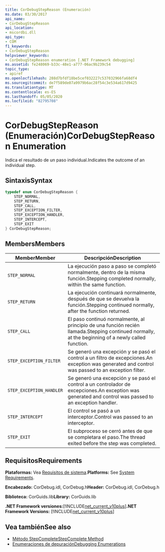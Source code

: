 ```yaml
---
title: CorDebugStepReason (Enumeración)
ms.date: 03/30/2017
api_name:
- CorDebugStepReason
api_location:
- mscordbi.dll
api_type:
- COM
f1_keywords:
- CorDebugStepReason
helpviewer_keywords:
- CorDebugStepReason enumeration [.NET Framework debugging]
ms.assetid: fe248069-b33c-48e1-a777-06ac9b239c54
topic_type:
- apiref
ms.openlocfilehash: 288d7bfdf18be5cef032227c537032966fa68df4
ms.sourcegitcommit: de7f589de07a9979b6ac28f54c3e534a617d9425
ms.translationtype: MT
ms.contentlocale: es-ES
ms.lasthandoff: 05/05/2020
ms.locfileid: "82795708"
---
```

# <a name="cordebugstepreason-enumeration"></a><span data-ttu-id="5fd2d-102">CorDebugStepReason (Enumeración)</span><span class="sxs-lookup"><span data-stu-id="5fd2d-102">CorDebugStepReason Enumeration</span></span>
<span data-ttu-id="5fd2d-103">Indica el resultado de un paso individual.</span><span class="sxs-lookup"><span data-stu-id="5fd2d-103">Indicates the outcome of an individual step.</span></span>  
  
## <a name="syntax"></a><span data-ttu-id="5fd2d-104">Sintaxis</span><span class="sxs-lookup"><span data-stu-id="5fd2d-104">Syntax</span></span>  
  
```cpp  
typedef enum CorDebugStepReason {  
    STEP_NORMAL,  
    STEP_RETURN,  
    STEP_CALL,  
    STEP_EXCEPTION_FILTER,  
    STEP_EXCEPTION_HANDLER,  
    STEP_INTERCEPT,  
    STEP_EXIT  
} CorDebugStepReason;  
```  
  
## <a name="members"></a><span data-ttu-id="5fd2d-105">Members</span><span class="sxs-lookup"><span data-stu-id="5fd2d-105">Members</span></span>  
  
|<span data-ttu-id="5fd2d-106">Member</span><span class="sxs-lookup"><span data-stu-id="5fd2d-106">Member</span></span>|<span data-ttu-id="5fd2d-107">Descripción</span><span class="sxs-lookup"><span data-stu-id="5fd2d-107">Description</span></span>|  
|------------|-----------------|  
|`STEP_NORMAL`|<span data-ttu-id="5fd2d-108">La ejecución paso a paso se completó normalmente, dentro de la misma función.</span><span class="sxs-lookup"><span data-stu-id="5fd2d-108">Stepping completed normally, within the same function.</span></span>|  
|`STEP_RETURN`|<span data-ttu-id="5fd2d-109">La ejecución continuará normalmente, después de que se devuelva la función.</span><span class="sxs-lookup"><span data-stu-id="5fd2d-109">Stepping continued normally, after the function returned.</span></span>|  
|`STEP_CALL`|<span data-ttu-id="5fd2d-110">El paso continuó normalmente, al principio de una función recién llamada.</span><span class="sxs-lookup"><span data-stu-id="5fd2d-110">Stepping continued normally, at the beginning of a newly called function.</span></span>|  
|`STEP_EXCEPTION_FILTER`|<span data-ttu-id="5fd2d-111">Se generó una excepción y se pasó el control a un filtro de excepciones.</span><span class="sxs-lookup"><span data-stu-id="5fd2d-111">An exception was generated and control was passed to an exception filter.</span></span>|  
|`STEP_EXCEPTION_HANDLER`|<span data-ttu-id="5fd2d-112">Se generó una excepción y se pasó el control a un controlador de excepciones.</span><span class="sxs-lookup"><span data-stu-id="5fd2d-112">An exception was generated and control was passed to an exception handler.</span></span>|  
|`STEP_INTERCEPT`|<span data-ttu-id="5fd2d-113">El control se pasó a un interceptor.</span><span class="sxs-lookup"><span data-stu-id="5fd2d-113">Control was passed to an interceptor.</span></span>|  
|`STEP_EXIT`|<span data-ttu-id="5fd2d-114">El subproceso se cerró antes de que se completara el paso.</span><span class="sxs-lookup"><span data-stu-id="5fd2d-114">The thread exited before the step was completed.</span></span>|  
  
## <a name="requirements"></a><span data-ttu-id="5fd2d-115">Requisitos</span><span class="sxs-lookup"><span data-stu-id="5fd2d-115">Requirements</span></span>  
 <span data-ttu-id="5fd2d-116">**Plataformas:** Vea [Requisitos de sistema](../../get-started/system-requirements.md).</span><span class="sxs-lookup"><span data-stu-id="5fd2d-116">**Platforms:** See [System Requirements](../../get-started/system-requirements.md).</span></span>  
  
 <span data-ttu-id="5fd2d-117">**Encabezado:** CorDebug.idl, CorDebug.h</span><span class="sxs-lookup"><span data-stu-id="5fd2d-117">**Header:** CorDebug.idl, CorDebug.h</span></span>  
  
 <span data-ttu-id="5fd2d-118">**Biblioteca:** CorGuids.lib</span><span class="sxs-lookup"><span data-stu-id="5fd2d-118">**Library:** CorGuids.lib</span></span>  
  
 <span data-ttu-id="5fd2d-119">**.NET Framework versiones:**[!INCLUDE[net_current_v10plus](../../../../includes/net-current-v10plus-md.md)]</span><span class="sxs-lookup"><span data-stu-id="5fd2d-119">**.NET Framework Versions:** [!INCLUDE[net_current_v10plus](../../../../includes/net-current-v10plus-md.md)]</span></span>  
  
## <a name="see-also"></a><span data-ttu-id="5fd2d-120">Vea también</span><span class="sxs-lookup"><span data-stu-id="5fd2d-120">See also</span></span>

- [<span data-ttu-id="5fd2d-121">Método StepComplete</span><span class="sxs-lookup"><span data-stu-id="5fd2d-121">StepComplete Method</span></span>](icordebugmanagedcallback-stepcomplete-method.md)
- [<span data-ttu-id="5fd2d-122">Enumeraciones de depuración</span><span class="sxs-lookup"><span data-stu-id="5fd2d-122">Debugging Enumerations</span></span>](debugging-enumerations.md)
